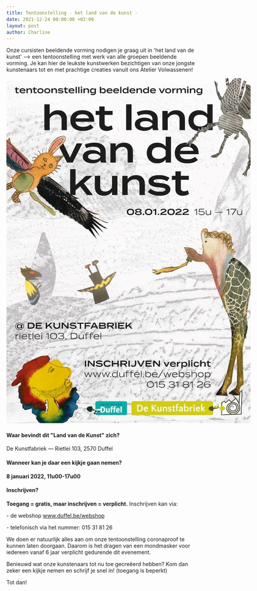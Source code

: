 ```yaml
---
title: Tentoonstelling - het land van de kunst -
date: 2021-12-24 00:00:00 +02:00
layout: post
author: Charline
---
```


Onze cursisten beeldende vorming nodigen je graag uit in 'het land van de kunst' —> een tentoonstelling met werk van alle groepen beeldende vorming. Je kan hier de leukste kunstwerken bezichtigen van onze jongste kunstenaars tot en met prachtige creaties vanuit ons Atelier Volwassenen!

<img src="/assets/img/affiche_tentoonstelling-Small.jpeg" alt="Affiche van -Het Land van de Kunst-" style="max-width:85vw" title="Affiche van -Het Land van de Kunst-">

#### Waar bevindt dit "Land van de Kunst" zich?

De Kunstfabriek — Rietlei 103, 2570 Duffel

#### Wanneer kan je daar een kijkje gaan nemen?

**8 januari 2022, 11u00-17u00**

#### Inschrijven?

**Toegang = gratis, maar inschrijven = verplicht.** Inschrijven kan via:
<p>- de webshop <a href="www.duffel.be/webshop" target="_blank">www.duffel.be/webshop</a></p>
<p>- telefonisch via het nummer: 015 31 81 26</p>

We doen er natuurlijk alles aan om onze tentoonstelling coronaproof te kunnen laten doorgaan. Daarom is het dragen van een mondmasker voor iedereen vanaf 6 jaar verplicht gedurende dit evenement.

Benieuwd wat onze kunstenaars tot nu toe gecreëerd hebben? Kom dan zeker een kijkje nemen en schrijf je snel in! (toegang is beperkt)

Tot dan!
